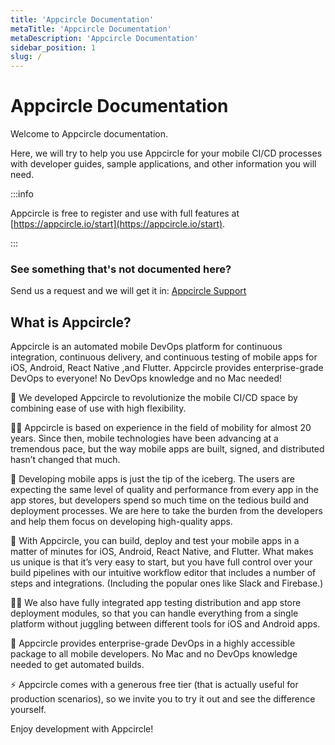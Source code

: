 ```yaml
---
title: 'Appcircle Documentation'
metaTitle: 'Appcircle Documentation'
metaDescription: 'Appcircle Documentation'
sidebar_position: 1
slug: /
---
```


# Appcircle Documentation

Welcome to Appcircle documentation.

Here, we will try to help you use Appcircle for your mobile CI/CD processes with developer guides, sample applications, and other information you will need.

:::info

Appcircle is free to register and use with full features at [https://appcircle.io/start](https://appcircle.io/start).

:::

### See something that's not documented here?

Send us a request and we will get it in: [Appcircle Support](https://appcircle.io/support/)

## What is Appcircle?

Appcircle is an automated mobile DevOps platform for continuous integration, continuous delivery, and continuous testing of mobile apps for iOS, Android, React Native ,and Flutter. Appcircle provides enterprise-grade DevOps to everyone! No DevOps knowledge and no Mac needed!

💪 We developed Appcircle to revolutionize the mobile CI/CD space by combining ease of use with high flexibility.

🙋‍♂️ Appcircle is based on experience in the field of mobility for almost 20 years. Since then, mobile technologies have been advancing at a tremendous pace, but the way mobile apps are built, signed, and distributed hasn’t changed that much.

📱 Developing mobile apps is just the tip of the iceberg. The users are expecting the same level of quality and performance from every app in the app stores, but developers spend so much time on the tedious build and deployment processes. We are here to take the burden from the developers and help them focus on developing high-quality apps.

🔨 With Appcircle, you can build, deploy and test your mobile apps in a matter of minutes for iOS, Android, React Native, and Flutter. What makes us unique is that it’s very easy to start, but you have full control over your build pipelines with our intuitive workflow editor that includes a number of steps and integrations. (Including the popular ones like Slack and Firebase.)

🤖🍏 We also have fully integrated app testing distribution and app store deployment modules, so that you can handle everything from a single platform without juggling between different tools for iOS and Android apps.

💼 Appcircle provides enterprise-grade DevOps in a highly accessible package to all mobile developers. No Mac and no DevOps knowledge needed to get automated builds.

⚡ Appcircle comes with a generous free tier (that is actually useful for production scenarios), so we invite you to try it out and see the difference yourself.

Enjoy development with Appcircle!
